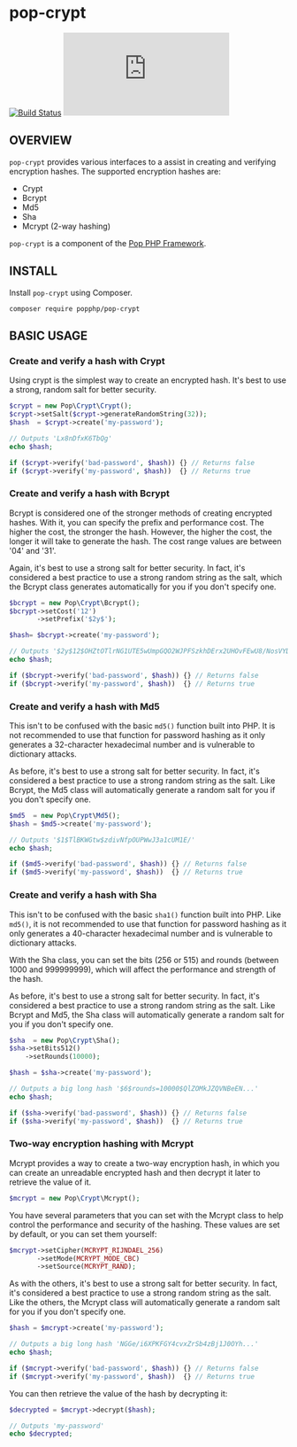 pop-crypt
=========

[![Build Status](https://travis-ci.org/popphp/pop-crypt.svg?branch=master)](https://travis-ci.org/popphp/pop-crypt)
[![Coverage Status](http://cc.popphp.org/coverage.php?comp=pop-crypt)](http://cc.popphp.org/pop-crypt/)

OVERVIEW
--------
`pop-crypt` provides various interfaces to a assist in creating and verifying encryption hashes.
The supported encryption hashes are:

* Crypt
* Bcrypt
* Md5
* Sha
* Mcrypt (2-way hashing)

`pop-crypt` is a component of the [Pop PHP Framework](http://www.popphp.org/).

INSTALL
-------

Install `pop-crypt` using Composer.

    composer require popphp/pop-crypt


BASIC USAGE
-----------

### Create and verify a hash with Crypt

Using crypt is the simplest way to create an encrypted hash. It's best to use
a strong, random salt for better security.

```php
$crypt = new Pop\Crypt\Crypt();
$crypt->setSalt($crypt->generateRandomString(32));
$hash  = $crypt->create('my-password');

// Outputs 'Lx8nDfxK6TbQg'
echo $hash;

if ($crypt->verify('bad-password', $hash)) {} // Returns false
if ($crypt->verify('my-password', $hash))  {} // Returns true
```

### Create and verify a hash with Bcrypt

Bcrypt is considered one of the stronger methods of creating encrypted hashes. With it,
you can specify the prefix and performance cost. The higher the cost, the stronger the hash.
However, the higher the cost, the longer it will take to generate the hash. The cost range
values are between '04' and '31'.

Again, it's best to use a strong salt for better security. In fact, it's considered a best
practice to use a strong random string as the salt, which the Bcrypt class generates
automatically for you if you don't specify one.

```php
$bcrypt = new Pop\Crypt\Bcrypt();
$bcrypt->setCost('12')
       ->setPrefix('$2y$');

$hash= $bcrypt->create('my-password');

// Outputs '$2y$12$OHZtOTlrNG1UTE5wUmpGQO2WJPFSzkhDErx2UHOvFEwU8/NosVYDe'
echo $hash;

if ($bcrypt->verify('bad-password', $hash)) {} // Returns false
if ($bcrypt->verify('my-password', $hash))  {} // Returns true
```

### Create and verify a hash with Md5

This isn't to be confused with the basic `md5()` function built into PHP. It is not recommended
to use that function for password hashing as it only generates a 32-character hexadecimal number
and is vulnerable to dictionary attacks.

As before, it's best to use a strong salt for better security. In fact, it's considered a best
practice to use a strong random string as the salt. Like Bcrypt, the Md5 class will automatically
generate a random salt for you if you don't specify one.

```php
$md5  = new Pop\Crypt\Md5();
$hash = $md5->create('my-password');

// Outputs '$1$TlBKWGtw$zdivNfpOUPWwJ3a1cUM1E/'
echo $hash;

if ($md5->verify('bad-password', $hash)) {} // Returns false
if ($md5->verify('my-password', $hash))  {} // Returns true
```

### Create and verify a hash with Sha

This isn't to be confused with the basic `sha1()` function built into PHP. Like `md5()`, it is
not recommended to use that function for password hashing as it only generates a 40-character
hexadecimal number and is vulnerable to dictionary attacks.

With the Sha class, you can set the bits (256 or 515) and rounds (between 1000 and 999999999),
which will affect the performance and strength of the hash.

As before, it's best to use a strong salt for better security. In fact, it's considered a best
practice to use a strong random string as the salt. Like Bcrypt and Md5, the Sha class will
automatically generate a random salt for you if you don't specify one.

```php
$sha  = new Pop\Crypt\Sha();
$sha->setBits512()
    ->setRounds(10000);

$hash = $sha->create('my-password');

// Outputs a big long hash '$6$rounds=10000$QlZOMkJZQVNBeEN...'
echo $hash;

if ($sha->verify('bad-password', $hash)) {} // Returns false
if ($sha->verify('my-password', $hash))  {} // Returns true
```

### Two-way encryption hashing with Mcrypt

Mcrypt provides a way to create a two-way encryption hash, in which you can create an unreadable
encrypted hash and then decrypt it later to retrieve the value of it.

```php
$mcrypt = new Pop\Crypt\Mcrypt();
```

You have several parameters that you can set with the Mcrypt class to help control the performance
and security of the hashing. These values are set by default, or you can set them yourself:

```php
$mcrypt->setCipher(MCRYPT_RIJNDAEL_256)
       ->setMode(MCRYPT_MODE_CBC)
       ->setSource(MCRYPT_RAND);
```

As with the others, it's best to use a strong salt for better security. In fact, it's considered
a best practice to use a strong random string as the salt. Like the others, the Mcrypt class will
automatically generate a random salt for you if you don't specify one.

```php
$hash = $mcrypt->create('my-password');

// Outputs a big long hash 'NGGe/i6XPKFGY4cvxZrSb4zBj1J0OYh...'
echo $hash;

if ($mcrypt->verify('bad-password', $hash)) {} // Returns false
if ($mcrypt->verify('my-password', $hash))  {} // Returns true
```

You can then retrieve the value of the hash by decrypting it:

```php
$decrypted = $mcrypt->decrypt($hash);

// Outputs 'my-password'
echo $decrypted;
```
